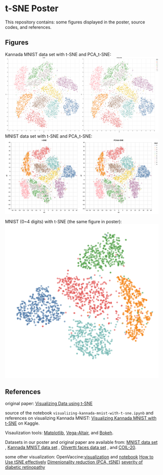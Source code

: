# t-SNE Poster
This repository contains: some figures displayed in the poster, source codes, and references.

## Figures
Kannada MNIST data set with t-SNE and PCA_t-SNE:
![Kannada MNIST data set with t-SNE and PCA_t-SNE](high_resolution_fig/tSNE%20and%20PCA_tSNE.png)
MNIST data set with t-SNE and PCA_t-SNE:
![MNIST data set with t-SNE and PCA_t-SNE](altair/tSNE%20and%20PCA_tSNE.png)

MNIST (0~4 digits) with t-SNE (the same figure in poster):
![MNIST (0~4 digits) with t-SNE](altair/tSNE_4digits.png)

## References
original paper: [Visualizing Data using t-SNE](https://www.jmlr.org/papers/volume9/vandermaaten08a/vandermaaten08a.pdf)

source of the notebook `visualizing-kannada-mnist-with-t-sne.ipynb` and references on visualizing Kannada MNIST: [Visualizing Kannada MNIST with t-SNE](https://www.kaggle.com/code/parulpandey/visualizing-kannada-mnist-with-t-sne) on Kaggle.

Visaulization tools: [Matplotlib](https://matplotlib.org/), [Vega-Altair](https://altair-viz.github.io/), and [Bokeh](https://bokeh.org/).

Datasets in our poster and original paper are available from:
[MNIST data set](http://yann.lecun.com/exdb/mnist/index.html) , [Kannada MNIST data set](https://github.com/vinayprabhu/Kannada_MNIST) , [Olivertti faces data set](http://mambo.ucsc.edu/psl/olivetti.html) , and [COIL-20](https://www.cs.columbia.edu/CAVE/software/softlib/coil-20.php).

some other visualization:
OpenVaccine:[visualization](https://www.kaggle.com/competitions/stanford-covid-vaccine/discussion/186678) and [notebook](https://www.kaggle.com/code/vatsalparsaniya/openvaccine-t-sne-rapids)
[How to Use tSNE effectively](https://distill.pub/2016/misread-tsne/)
[Dimenionality reduction (PCA, tSNE)](https://www.kaggle.com/code/tilii7/dimensionality-reduction-pca-tsne)
[severity of diabetic retinopathy](https://www.kaggle.com/code/code1110/are-there-clusters-pca-tsne-vae)
